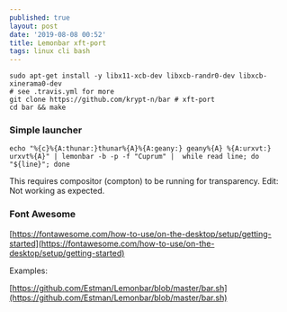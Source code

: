 ```yaml
---
published: true
layout: post
date: '2019-08-08 00:52'
title: Lemonbar xft-port
tags: linux cli bash 
---
```

    
    sudo apt-get install -y libx11-xcb-dev libxcb-randr0-dev libxcb-xinerama0-dev
    # see .travis.yml for more
    git clone https://github.com/krypt-n/bar # xft-port
    cd bar && make
    
### Simple launcher

    echo "%{c}%{A:thunar:}thunar%{A}%{A:geany:} geany%{A} %{A:urxvt:} urxvt%{A}" | lemonbar -b -p -f "Cuprum" |  while read line; do "${line}"; done

This requires compositor (compton) to be running for transparency. Edit: Not working as expected.

### Font Awesome

[https://fontawesome.com/how-to-use/on-the-desktop/setup/getting-started](https://fontawesome.com/how-to-use/on-the-desktop/setup/getting-started)

Examples:

[https://github.com/Estman/Lemonbar/blob/master/bar.sh](https://github.com/Estman/Lemonbar/blob/master/bar.sh)
